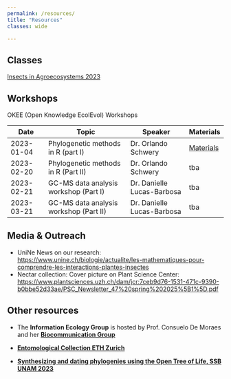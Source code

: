 ```yaml
---
permalink: /resources/
title: "Resources"
classes: wide

---
```


## Classes
[Insects in Agroecosystems 2023](https://www.vorlesungen.ethz.ch/Vorlesungsverzeichnis/lerneinheit.view?semkez=2023S&lerneinheitId=167101&lang=en)

## Workshops
OKEE (Open Knowledge EcolEvol) Workshops

| Date       |           Topic           |       Speaker       | Materials |
| --- | --- | --- | --- |
| 2023-01-04 | Phylogenetic methods in R (part I)| Dr. Orlando Schwery |  [Materials](https://oschwery.github.io/OKEE2023) |
| 2023-02-20 | Phylogenetic methods in R (Part II) | Dr. Orlando Schwery | tba |
| 2023-02-21 | GC-MS data analysis workshop (Part I)| Dr. Danielle Lucas-Barbosa| tba|
| 2023-03-21 | GC-MS data analysis workshop (Part II)| Dr. Danielle Lucas-Barbosa| tba|

## Media & Outreach
- UniNe News on our research: https://www.unine.ch/biologie/actualite/les-mathematiques-pour-comprendre-les-interactions-plantes-insectes
- Nectar collection: Cover picture on Plant Science Center: https://www.plantsciences.uzh.ch/dam/jcr:7ceb9d76-1531-471c-9390-b0bbe52d33ae/PSC_Newsletter_47%20spring%202025%5B1%5D.pdf 

## Other resources
- The **Information Ecology Group** is hosted by Prof. Consuelo De Moraes and her [**Biocommunication Group**](https://biocommunication.ethz.ch/)

- [**Entomological Collection ETH Zurich**](https://biocommunication.ethz.ch/entomological-collection.html)

- [**Synthesizing and dating phylogenies using the Open Tree of Life, SSB UNAM 2023**](
https://opentreeoflife.github.io/SSBworkshop2023/#Installation%20checks)